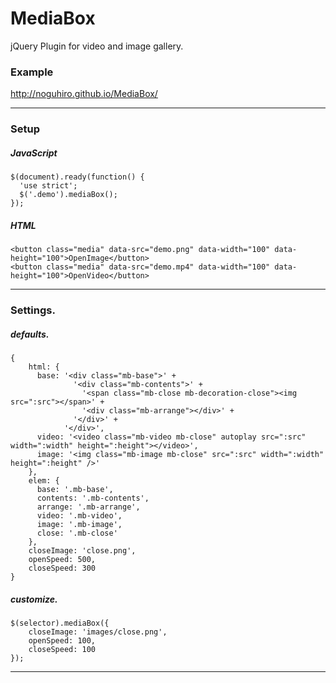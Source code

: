 # MediaBox
jQuery Plugin for video and image gallery.

### Example
http://noguhiro.github.io/MediaBox/

---

### Setup

##### JavaScript
```
$(document).ready(function() {
  'use strict';
  $('.demo').mediaBox();
});
```

##### HTML
```
<button class="media" data-src="demo.png" data-width="100" data-height="100">OpenImage</button>
<button class="media" data-src="demo.mp4" data-width="100" data-height="100">OpenVideo</button>
```

---

### Settings.

##### defaults.
```
{
    html: {
      base: '<div class="mb-base">' +
              '<div class="mb-contents">' +
                '<span class="mb-close mb-decoration-close"><img src=":src"></span>' +
                '<div class="mb-arrange"></div>' +
              '</div>' +
            '</div>',
      video: '<video class="mb-video mb-close" autoplay src=":src" width=":width" height=":height"></video>',
      image: '<img class="mb-image mb-close" src=":src" width=":width" height=":height" />'
    },
    elem: {
      base: '.mb-base',
      contents: '.mb-contents',
      arrange: '.mb-arrange',
      video: '.mb-video',
      image: '.mb-image',
      close: '.mb-close'
    },
    closeImage: 'close.png',
    openSpeed: 500,
    closeSpeed: 300
}
```

##### customize.
```
$(selector).mediaBox({
    closeImage: 'images/close.png',
    openSpeed: 100,
    closeSpeed: 100
});
```
---
